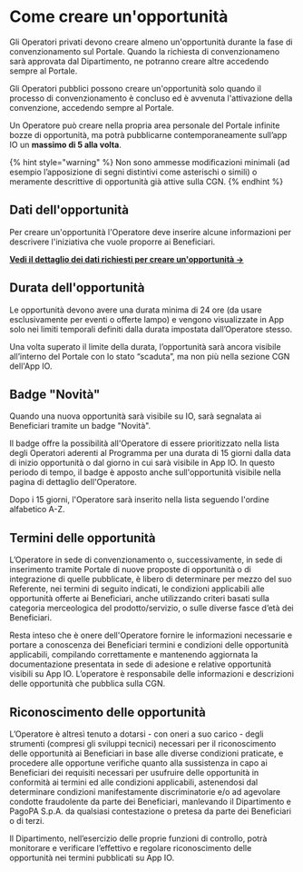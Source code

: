 # Come creare un'opportunità

Gli Operatori privati devono creare almeno un'opportunità durante la fase di convenzionamento sul Portale.  Quando la richiesta di convenzionameno sarà approvata dal Dipartimento, ne potranno creare altre accedendo sempre al Portale.&#x20;

Gli Operatori pubblici possono creare un'opportunità solo quando il processo di convenzionamento è concluso ed è avvenuta l'attivazione della convenzione, accedendo sempre al Portale.&#x20;

Un Operatore può creare nella propria area personale del Portale infinite bozze di opportunità, ma potrà pubblicarne contemporaneamente sull’app IO un **massimo di 5 alla volta**.&#x20;

{% hint style="warning" %}
Non sono ammesse modificazioni minimali (ad esempio l’apposizione di segni distintivi come asterischi o simili) o meramente descrittive di opportunità già attive sulla CGN.
{% endhint %}

## Dati dell'opportunità

Per creare un'opportunità l'Operatore deve inserire alcune informazioni per descrivere l'iniziativa che vuole proporre ai Beneficiari.&#x20;

[**Vedi il dettaglio dei dati richiesti per creare un'opportunità →** ](dettaglio-dati-opportunita.md)

## Durata dell'opportunità

Le opportunità devono avere una durata minima di 24 ore (da usare esclusivamente per eventi o offerte lampo) e vengono visualizzate in App solo nei limiti temporali definiti dalla durata impostata dall’Operatore stesso.

Una volta superato il limite della durata, l’opportunità sarà ancora visibile all’interno del Portale con lo stato “scaduta”, ma non più nella sezione CGN dell'App IO.&#x20;

## Badge "Novità"

Quando una nuova opportunità sarà visibile su IO, sarà segnalata ai Beneficiari tramite un badge "Novità".&#x20;

Il badge offre la possibilità all'Operatore di essere prioritizzato nella lista degli Operatori aderenti al Programma per una durata di 15 giorni dalla data di inizio opportunità o dal giorno in cui sarà visibile in App IO. In questo periodo di tempo, il badge è apposto anche sull'opportunità visibile nella pagina di dettaglio dell'Operatore.&#x20;

Dopo i 15 giorni, l'Operatore sarà inserito nella lista seguendo l'ordine alfabetico A-Z.&#x20;

## Termini delle opportunità

L’Operatore in sede di convenzionamento o, successivamente, in sede di inserimento tramite Portale di nuove proposte di opportunità o di integrazione di quelle pubblicate, è libero di determinare per mezzo del suo Referente, nei termini di seguito indicati, le condizioni applicabili alle opportunità offerte ai Beneficiari, anche utilizzando criteri basati sulla categoria merceologica del prodotto/servizio, o sulle diverse fasce d’età dei Beneficiari.&#x20;

Resta inteso che è onere dell'Operatore fornire le informazioni necessarie e portare a conoscenza dei Beneficiari termini e condizioni delle opportunità applicabili, compilando correttamente e mantenendo aggiornata la documentazione presentata in sede di adesione e relative opportunità visibili su App IO. L’operatore è responsabile delle informazioni e descrizioni delle opportunità che pubblica sulla CGN.

## Riconoscimento delle opportunità

L’Operatore è altresì tenuto a dotarsi - con oneri a suo carico - degli strumenti (compresi gli sviluppi tecnici) necessari per il riconoscimento delle opportunità ai Beneficiari in base alle diverse condizioni praticate, e procedere alle opportune verifiche quanto alla sussistenza in capo ai Beneficiari dei requisiti necessari per usufruire delle opportunità in conformità ai termini ed alle condizioni applicabili, astenendosi dal determinare condizioni manifestamente discriminatorie e/o ad agevolare condotte fraudolente da parte dei Beneficiari, manlevando il Dipartimento e PagoPA S.p.A. da qualsiasi contestazione o pretesa da parte dei Beneficiari o di terzi.

Il Dipartimento, nell’esercizio delle proprie funzioni di controllo, potrà monitorare e verificare l’effettivo e regolare riconoscimento delle opportunità nei termini pubblicati su App IO.

